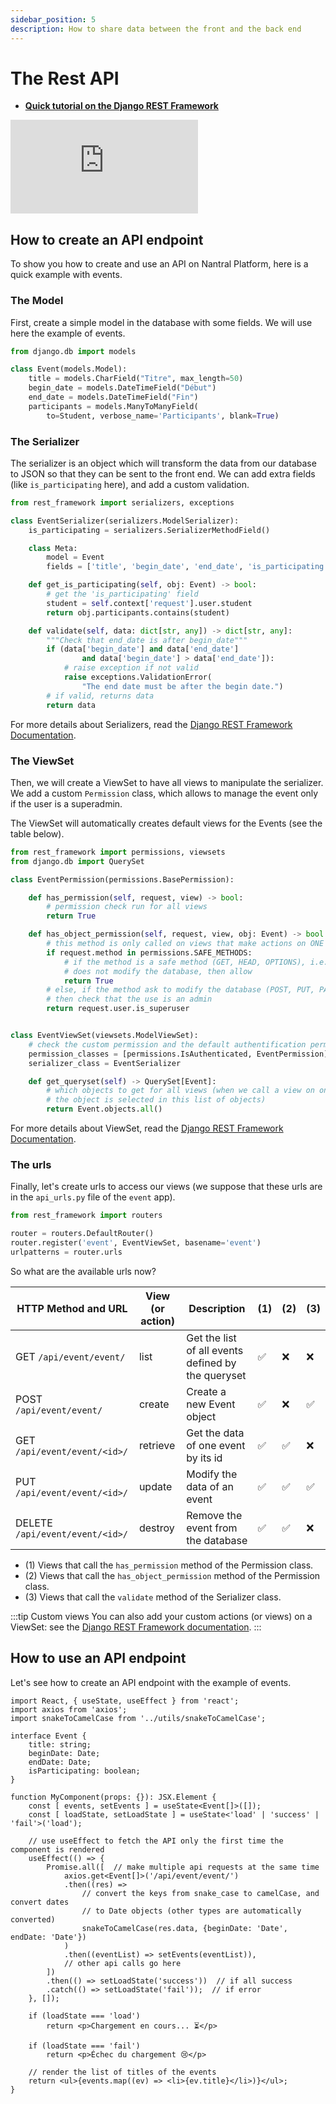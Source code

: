 ```yaml
---
sidebar_position: 5
description: How to share data between the front and the back end
---
```


# The Rest API

* **[Quick tutorial on the Django REST Framework](https://blog.logrocket.com/creating-an-app-with-react-and-django/)**

<iframe 
    class="youtube"
    src="https://www.youtube-nocookie.com/embed/-MTSQjw5DrM" 
    title="YouTube video player" 
    frameborder="0" 
    allow="accelerometer; autoplay; clipboard-write; encrypted-media; gyroscope; picture-in-picture" 
    allowfullscreen>
</iframe>

## How to create an API endpoint

To show you how to create and use an API on Nantral Platform, here is a quick
example with events.

### The Model

First, create a simple model in the database with some fields. We will use here the example of events.

```python title="models.py"
from django.db import models

class Event(models.Model):
    title = models.CharField("Titre", max_length=50)
    begin_date = models.DateTimeField("Début")
    end_date = models.DateTimeField("Fin")
    participants = models.ManyToManyField(
        to=Student, verbose_name='Participants', blank=True)
```

### The Serializer

The serializer is an object which will transform the data from our database
to JSON so that they can be sent to the front end. We can add extra fields
(like `is_participating` here), and add a custom validation.

```python title="serializers.py"
from rest_framework import serializers, exceptions

class EventSerializer(serializers.ModelSerializer):
    is_participating = serializers.SerializerMethodField()

    class Meta:
        model = Event
        fields = ['title', 'begin_date', 'end_date', 'is_participating']

    def get_is_participating(self, obj: Event) -> bool:
        # get the 'is_participating' field
        student = self.context['request'].user.student
        return obj.participants.contains(student)

    def validate(self, data: dict[str, any]) -> dict[str, any]:
        """Check that end_date is after begin_date"""
        if (data['begin_date'] and data['end_date']
                and data['begin_date'] > data['end_date']):
            # raise exception if not valid
            raise exceptions.ValidationError(
                "The end date must be after the begin date.")
        # if valid, returns data
        return data
```

For more details about Serializers, read the
[Django REST Framework Documentation](https://www.django-rest-framework.org/api-guide/serializers/).

### The ViewSet

Then, we will create a ViewSet to have all views to manipulate the serializer.
We add a custom `Permission` class, which allows to manage the event only if the
user is a superadmin.

The ViewSet will automatically creates default views for the Events (see the
table below).

```python title="api_views.py"
from rest_framework import permissions, viewsets
from django.db import QuerySet

class EventPermission(permissions.BasePermission):

    def has_permission(self, request, view) -> bool:
        # permission check run for all views
        return True

    def has_object_permission(self, request, view, obj: Event) -> bool:
        # this method is only called on views that make actions on ONE object.
        if request.method in permissions.SAFE_METHODS:
            # if the method is a safe method (GET, HEAD, OPTIONS), i.e. it
            # does not modify the database, then allow
            return True
        # else, if the method ask to modify the database (POST, PUT, PATCH, DELETE),
        # then check that the use is an admin
        return request.user.is_superuser


class EventViewSet(viewsets.ModelViewSet):
    # check the custom permission and the default authentification permission
    permission_classes = [permissions.IsAuthenticated, EventPermission]
    serializer_class = EventSerializer

    def get_queryset(self) -> QuerySet[Event]:
        # which objects to get for all views (when we call a view on one object,
        # the object is selected in this list of objects)
        return Event.objects.all()
```

For more details about ViewSet, read the
[Django REST Framework Documentation](https://www.django-rest-framework.org/api-guide/viewsets/).

### The urls

Finally, let's create urls to access our views (we suppose that these urls
are in the `api_urls.py` file of the `event` app).

```python title="api_urls.py"
from rest_framework import routers

router = routers.DefaultRouter()
router.register('event', EventViewSet, basename='event')
urlpatterns = router.urls
```

So what are the available urls now?

| HTTP Method and URL | View (or action) | Description | (1) | (2) | (3) |
| -- | -- | -- | -- | -- | -- |
| GET `/api/event/event/`           | list      | Get the list of all events defined by the queryset    | ✅ | ❌ | ❌ |
| POST `/api/event/event/`          | create    | Create a new Event object                             | ✅ | ❌ | ✅ |
| GET `/api/event/event/<id>/`      | retrieve  | Get the data of one event by its id                   | ✅ | ✅ | ❌ |
| PUT `/api/event/event/<id>/`      | update    | Modify the data of an event                           | ✅ | ✅ | ✅ |
| DELETE `/api/event/event/<id>/`   | destroy   | Remove the event from the database                    | ✅ | ✅ | ❌ |

* (1) Views that call the `has_permission` method of the Permission class.
* (2) Views that call the `has_object_permission` method of the Permission class.
* (3) Views that call the `validate` method of the Serializer class.

:::tip Custom views
You can also add your custom actions (or views) on a ViewSet: see the
[Django REST Framework documentation](https://www.django-rest-framework.org/api-guide/viewsets/#marking-extra-actions-for-routing).
:::

## How to use an API endpoint

Let's see how to create an API endpoint with the example of events.

```tsx
import React, { useState, useEffect } from 'react';
import axios from 'axios';
import snakeToCamelCase from '../utils/snakeToCamelCase';

interface Event {
    title: string;
    beginDate: Date;
    endDate: Date;
    isParticipating: boolean;
}

function MyComponent(props: {}): JSX.Element {
    const [ events, setEvents ] = useState<Event[]>([]);
    const [ loadState, setLoadState ] = useState<'load' | 'success' | 'fail'>('load');

    // use useEffect to fetch the API only the first time the component is rendered
    useEffect(() => {
        Promise.all([  // make multiple api requests at the same time
            axios.get<Event[]>('/api/event/event/')
            .then((res) =>
                // convert the keys from snake_case to camelCase, and convert dates
                // to Date objects (other types are automatically converted)
                snakeToCamelCase(res.data, {beginDate: 'Date', endDate: 'Date'})
            )
            .then((eventList) => setEvents(eventList)),
            // other api calls go here
        ])
        .then(() => setLoadState('success'))  // if all success
        .catch(() => setLoadState('fail'));  // if error
    }, []);

    if (loadState === 'load')
        return <p>Chargement en cours... ⏳</p>

    if (loadState === 'fail')
        return <p>Échec du chargement 😢</p>
    
    // render the list of titles of the events
    return <ul>{events.map((ev) => <li>{ev.title}</li>)}</ul>;
}
```
